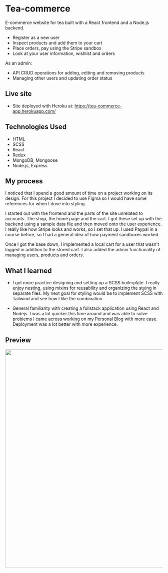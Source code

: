 # Tea-commerce
E-commerce website for tea built with a React frontend and a Node.js backend.

- Register as a new user
- Inspect products and add them to your cart
- Place orders, pay using the Stripe sandbox
- Look at your user information, wishlist and orders

As an admin: 
   - API CRUD operations for adding, editing and removing products
   - Managing other users and updating order status

## Live site
- Site deployed with Heroku at: https://tea-commerce-app.herokuapp.com/

## Technologies Used
- HTML
- SCSS
- React
- Redux
- MongoDB, Mongoose
- Node.js, Express

## My process
I noticed that I spend a good amount of time on a project working on its design. For this project I decided to use Figma so I would have some references for when I dove into styling.

I started out with the frontend and the parts of the site unrelated to accounts. The shop, the home page and the cart. I got these set up with the backend using a sample data file and then moved onto the user experience. I really like how Stripe looks and works, so I set that up. I used Paypal in a course before, so I had a general idea of how payment sandboxes worked.

Once I got the base down, I implemented a local cart for a user that wasn't logged in addition to the stored cart. I also added the admin functionality of managing users, products and orders.


## What I learned
- I got more practice designing and setting up a SCSS boilerplate. I really enjoy nesting, using mixins for reusability and organizing the stying in separate files. My next goal for styling would be to implement SCSS with Tailwind and see how I like the combination.

- General familiarity with creating a fullstack application using React and Nodejs. I was a lot quicker this time around and was able to solve problems I came across working on my Personal Blog with more ease. Deployment was a lot better with more experience.


## Preview
<img src='https://user-images.githubusercontent.com/36387179/146479091-2836740b-ccbd-40f8-90a6-708c14ad676c.PNG' width="700">

